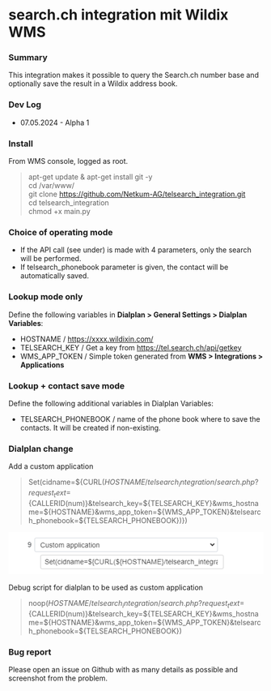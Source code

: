 # search.ch integration mit Wildix WMS

### Summary
This integration makes it possible to query the Search.ch number base and optionally save the result in a Wildix address book.

### Dev Log
- 07.05.2024 - Alpha 1

### Install

From WMS console, logged as root.

>apt-get update & apt-get install git -y  
cd /var/www/  
git clone https://github.com/Netkum-AG/telsearch_integration.git  
cd telsearch_integration  
chmod +x main.py  

### Choice of operating mode
- If the API call (see under) is made with 4 parameters, only the search will be performed.  
- If telsearch_phonebook parameter is given, the contact will be automatically saved.


### Lookup mode only
Define the following variables in **Dialplan > General Settings > Dialplan Variables**:
- HOSTNAME / https://xxxx.wildixin.com/
- TELSEARCH_KEY / Get a key from https://tel.search.ch/api/getkey
- WMS_APP_TOKEN / Simple token generated from **WMS > Integrations > Applications**


### Lookup + contact save mode
Define the following additional variables in Dialplan Variables:
- TELSEARCH_PHONEBOOK / name of the phone book where to save the contacts. It will be created if non-existing.


### Dialplan change

Add a custom application
>Set(cidname=${CURL(${HOSTNAME}/telsearch_integration/search.php?request_text=${CALLERID(num)}&telsearch_key=${TELSEARCH_KEY}&wms_hostname=${HOSTNAME}&wms_app_token=${WMS_APP_TOKEN}&telsearch_phonebook=${TELSEARCH_PHONEBOOK})})

![img.png](doc/dialplan.png)

Debug script for dialplan to be used as custom application
>noop(${HOSTNAME}/telsearch_integration/search.php?request_text=${CALLERID(num)}&telsearch_key=${TELSEARCH_KEY}&wms_hostname=${HOSTNAME}&wms_app_token=${WMS_APP_TOKEN}&telsearch_phonebook=${TELSEARCH_PHONEBOOK})

### Bug report
Please open an issue on Github with as many details as possible and screenshot from the problem.

